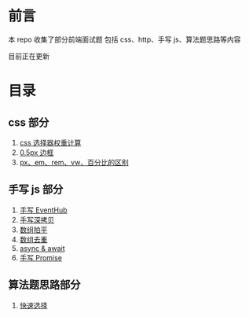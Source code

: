 # 前言

本 repo 收集了部分前端面试题 包括 css、http、手写 js、算法题思路等内容

目前正在更新

# 目录

## css 部分

1. [css 选择器权重计算](./src/前端剑指offer/css/css选择器权重.md)
2. [0.5px 边框](./src/前端剑指offer/css/0.5px边框.md)
3. [px、em、rem、vw、百分比的区别](./src/前端剑指offer/css/px.md)

## 手写 js 部分

1. [手写 EventHub](./src/js专精/EventHub/EventHub.md)
2. [手写深拷贝](./src/js专精/手写深拷贝/手写深拷贝.md)
3. [数组拍平](./src/js专精/数组拍平/数组拍平.md)
4. [数组去重](./src/js专精/数组去重/数组去重.md)
5. [async & await](./src/js专精/async%20await/async%20await.md)
6. [手写 Promise](./src/js/../js专精/手写Promise/手写Promise.md)

## 算法题思路部分

1. [快速选择](./src/算法思路/快速选择/快速选择.md)
